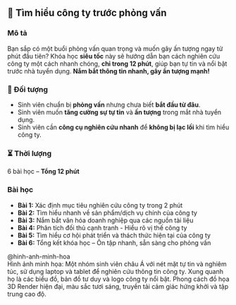## 📌 Tìm hiểu công ty trước phỏng vấn

### Mô tả  
Bạn sắp có một buổi phỏng vấn quan trọng và muốn gây ấn tượng ngay từ phút đầu tiên? Khóa học **siêu tốc** này sẽ hướng dẫn bạn cách nghiên cứu công ty một cách nhanh chóng, **chỉ trong 12 phút**, giúp bạn tự tin và nổi bật trước nhà tuyển dụng. **Nắm bắt thông tin nhanh, gây ấn tượng mạnh!**

### 🎯 Đối tượng  
- Sinh viên chuẩn bị **phỏng vấn** nhưng chưa biết **bắt đầu từ đâu**.  
- Sinh viên muốn **tăng cường sự tự tin** và **ấn tượng** trong mắt nhà tuyển dụng.  
- Sinh viên cần **công cụ nghiên cứu nhanh** để **không bị lạc lối** khi tìm hiểu công ty.  

### ⏳ Thời lượng  
6 bài học – **Tổng 12 phút**

### Bài học  
- **Bài 1:** Xác định mục tiêu nghiên cứu công ty trong 2 phút  
- **Bài 2:** Tìm hiểu nhanh về sản phẩm/dịch vụ chính của công ty  
- **Bài 3:** Nắm bắt văn hóa doanh nghiệp qua các nguồn tài liệu  
- **Bài 4:** Phân tích đối thủ cạnh tranh - Hiểu rõ vị thế công ty  
- **Bài 5:** Tìm hiểu cơ hội phát triển và thách thức hiện tại của công ty  
- **Bài 6:** Tổng kết khóa học – Ôn tập nhanh, sẵn sàng cho phỏng vấn

@hinh-anh-minh-hoa  
Hình ảnh minh họa: Một nhóm sinh viên châu Á với nét mặt tự tin và nghiêm túc, sử dụng laptop và tablet để nghiên cứu thông tin công ty. Xung quanh họ là các biểu đồ, bản đồ tư duy và logo công ty nổi bật. Phong cách đồ họa 3D Render hiện đại, màu sắc tươi sáng, truyền tải cảm giác hứng khởi và tập trung cao độ.